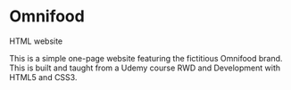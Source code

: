# Omnifood
HTML website

This is a simple one-page website featuring the fictitious Omnifood brand. 
This is built and taught from a Udemy course RWD and Development with HTML5 and CSS3.
